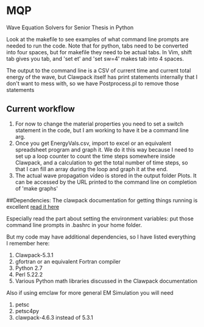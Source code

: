 # MQP
Wave Equation Solvers for Senior Thesis in Python

Look at the makefile to see examples of what command line prompts are needed to
 run the code. Note that for python, tabs need to be converted into four spaces, but for makefile they need to be actual tabs. In Vim, shift tab gives you tab, and 'set et' and 'set sw=4' makes tab into 4 spaces.

The output to the command line is a CSV of current time and current total energy
 of the wave, but Clawpack itself has print statements internally that I don't
want to mess with, so we have Postprocess.pl to remove those statements

## Current workflow

1. For now to change the material properties you need to set a switch statement in the code, but I am working to have it be a command line arg.
2. Once you get EnergyVals.csv, import to excel or an equivalent spreadsheet program and graph it. We do it this way because I need to set up a loop counter to count the time steps somewhere inside Clawpack, and a calculation to get the total number of time steps, so that I can fill an array during the loop and graph it at the end.
3. The actual wave propagation video is stored in the output folder Plots. It can be accessed by the URL printed to the command line on completion of 'make graphs'

##Dependencies:
The clawpack documentation for getting things running is excellent
[read it here](http://www.clawpack.org/installing.html#installation-instructions)

Especially read the part about setting the environment variables: put those
command line prompts in .bashrc in your home folder.

But my code may have additional dependencies, so I have listed everything I
remember here:
1. Clawpack-5.3.1
2. gfortran or an equivalent Fortran compiler
3. Python 2.7
4. Perl 5.22.2
5. Various Python math libraries discussed in the Clawpack documentation

Also if using emclaw for more general EM Simulation you will need
1. petsc
2. petsc4py
3. clawpack-4.6.3 instead of 5.3.1
